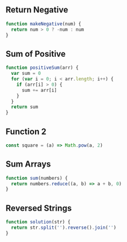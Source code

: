 ## Return Negative

```js
function makeNegative(num) {
  return num > 0 ? -num : num
}
```

## Sum of Positive

```js
function positiveSum(arr) {
  var sum = 0
  for (var i = 0; i < arr.length; i++) {
    if (arr[i] > 0) {
      sum += arr[i]
    }
  }
  return sum
}
```

## Function 2

```js
const square = (a) => Math.pow(a, 2)
```

## Sum Arrays

```js
function sum(numbers) {
  return numbers.reduce((a, b) => a + b, 0)
}
```

## Reversed Strings

```js
function solution(str) {
  return str.split('').reverse().join('')
}
```
